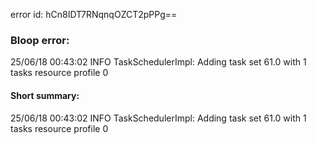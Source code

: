 error id: hCn8IDT7RNqnqOZCT2pPPg==
### Bloop error:

25/06/18 00:43:02 INFO TaskSchedulerImpl: Adding task set 61.0 with 1 tasks resource profile 0
#### Short summary: 

25/06/18 00:43:02 INFO TaskSchedulerImpl: Adding task set 61.0 with 1 tasks resource profile 0